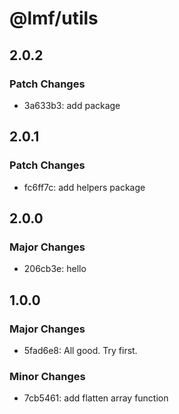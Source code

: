 # @lmf/utils

## 2.0.2

### Patch Changes

- 3a633b3: add package

## 2.0.1

### Patch Changes

- fc6ff7c: add helpers package

## 2.0.0

### Major Changes

- 206cb3e: hello

## 1.0.0

### Major Changes

- 5fad6e8: All good. Try first.

### Minor Changes

- 7cb5461: add flatten array function
